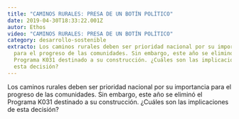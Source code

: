 ```yaml
---
title: "CAMINOS RURALES: PRESA DE UN BOTÍN POLÍTICO"
date: 2019-04-30T18:33:22.001Z
autor: Ethos
video: "CAMINOS RURALES: PRESA DE UN BOTÍN POLÍTICO"
category: desarrollo-sostenible
extracto: Los caminos rurales deben ser prioridad nacional por su importancia
  para el progreso de las comunidades. Sin embargo, este año se eliminó el
  Programa K031 destinado a su construcción. ¿Cuáles son las implicaciones de
  esta decisión?
---
```

Los caminos rurales deben ser prioridad nacional por su importancia para el progreso de las comunidades. Sin embargo, este año se eliminó el Programa K031 destinado a su construcción. ¿Cuáles son las implicaciones de esta decisión?